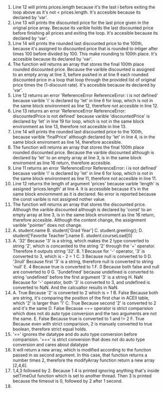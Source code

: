 1. Line 12 will prints prices.length because it's the last i before exiting the loop above as it's not < prices.length. It's accesible because its declared by 'var'.
2. Line 13 will prints the discounted price for the last price given in the orignal price array. Because its varible holds the last discounted price before finishing all prices and exiting the loop. It's accesible because its declared by 'var'.
3. Line 14 will prints the rounded last discounted price to the 100th, because it's assigned to discounted price that is rounded to intiger after times 100 before divided by 100. This make rounding to 100th place. It's accesible because its declared by 'var'.
4. The function will returns an array that stores the final 100th place rounded discounted price. Because the varible discounted is assigned to an empty array at line 3, before pushed in at line 9 each rounded discounted price in a loop that loop through the provided list of original price times the (1-discount rate). It's accesible because its declared by 'var'.
5. Line 12 returns an error 'ReferenceError ReferenceError: i is not defined' because varible 'i' is declared by 'let' in line 6 for loop, which is not in the same block environment as line 12, therefore not accesible in line 12.
6. Line 13 returns an error 'ReferenceError ReferenceError: discountedPrice is not defined' because varible 'discountedPrice' is declared by 'let' in line 19 for loop, which is not in the same block environment as line 13, therefore not accesible in line 13.
7. Line 14 will prints the rounded last discounted price to the 100th, because varible 'finalPrice' although declared by 'let' in line 4, is in the same block enviroment as line 14, therefore accesible.
8. The function will returns an array that stores the final 100th place rounded discounted price. Because the varible discounted although is declared by 'let' to an empty array at line 3, is in the same block enviroment as line 16 return, therefore accesible.
9. Line 11 returns an error 'ReferenceError ReferenceError: i is not defined' because varible 'i' is declared by 'let' in line 6 for loop, which is not in the same block environment as line 11, therefore not accesible in line 11.
10. Line 12 returns the length of argument 'prices' because varble 'length' is assigned  'prices.length' at line 4. It is accessible because it's in the same block enviornment as it is declared. No error is reported because the const varible is not assigned nother value.
11. The function will returns an array that stores the discounted price. Although the varible discounted although is declared by 'const' to an empty array at line 3, is in the same block enviroment as line 16 return, therefore accesible. Although the content change, the assignment varible "pointer" does not change.
12. A. student.name
    B. student['Grad Year']
    C. student.greeting();
    D. student['Favorite Teacher'].name
    E. student.courseLoad[0]
13. A. '32' Because '3' is a string, which makes the 2 type converted to string '2', which is concanited to the string '2' through the '+' operator. Therefore it outputs string '32'.
    B. 1 Because for '-' operator, '3' is converted to 3, which is - 2 = 1
    C. 3 Because null is converted to 0
    D. '3null' Because first '3' is a string, therefore null is converted to string 'null'
    E. 4 Because true is converted to 1
    F. 0 Because both false and null are converted to 0
    G. '3undefined' because undefined is converted to string 'undefined' before the first argument '3' is a string
    H. NaN Because for '-' operator, both '3' is converted to 3, and undefined is converted to NaN. And the calcualtor results in NaN.
14. A. True Because '2' is converted to 2 which is > 1
    B. False Because both are string, it's comparing the position of the first char in ACEII table, which '2' is larger than '1'
    C. True Because second '2' is converted to 2 and it's the same
    D. False Because === operator is strict comparision which does not do auto type conversion and the two arguments are not the same.
    E. False Because true is converted to 1 and != 2
    F. True Because even with strict comparision, 2 is manuely converted to true boolean, therefore strict equal holds.
15. '==' ignores the datatype and do auto type conversion before comparision. '===' is strict conversion that does not do auto type conversion and cares about datatype
17. It will return a new array, which is modified according to the function passed in as second argument. In this case, that function returns a number times 2, therefore the modifyArray function return a new array [2,4,6].
19. 1,4,3 followed by 2. Because 1 4 is printed ignoring anything that's inside setTimeOut function which is set to another thread. Then 3 is printed because the timeout is 0, followed by 2 after 1 second.
20. 